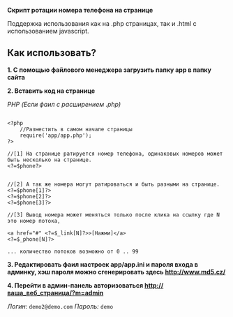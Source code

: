 
**Скрипт ротации номера телефона на странице**

Поддержка использования как на .php страницах, так и .html c использованием javascript.

## Как использовать?

__1. C помощью файлового менеджера загрузить папку app в папку сайта__

__2. Вставить код на странице__

*PHP (Если фаил с расширением .php)*
```

<?php 
    //Разместить в самом начале страницы
    require('app/app.php'); 
?>
```
```
//[1] На странице ратируется номер телефона, одинаковых номеров может быть несколько на странице.
<?=$phone?>


//[2] А так же номера могут ратироваться и быть разными на странице.
<?=$phone[1]?>
<?=$phone[2]?>
<?=$phone[3]?>

//[3] Вывод номера может меняться только поcле клика на cсылку где N это номер потока,

<a href="#" <?=$_link[N]?>>[Нажми]</a> 
<?=$_phone[N]?>

... количество потоков возможно от 0 .. 99

```

__3. Редактировать фаил настроек app/app.ini и пароля входа в админку, хэш пароля можно сгенерировать здесь http://www.md5.cz/__

__4. Перейти в админ-панель авторизоваться  [http://ваша_веб_страница/?m=admin](http://ваш-сайт/ваша-страница/?m=admin)__

*Логин:* ``` demo2@demo.com ```
*Пароль:* ``` demo ```